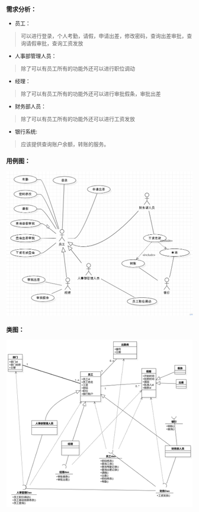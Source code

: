 ### 需求分析：

- 员工：
> 可以进行登录，个人考勤，请假，申请出差，修改密码，查询出差审批，查询请假审批，查询工资发放
- 人事部管理人员：
> 除了可以有员工所有的功能外还可以进行职位调动
- 经理：
> 除了可以有员工所有的功能外还可以进行审批假条，审批出差
- 财务部人员：
> 除了可以有员工所有的功能外还可以进行工资发放
- 银行系统:
> 应该提供查询账户余额，转账的服务。

### 用例图：
![title](../.local/static/2019/4/4/usecase.1559203046166.png)

### 类图：
![title](../.local/static/2019/4/4/class.1559203060440.png)
